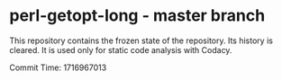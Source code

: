 # perl-getopt-long - master branch

This repository contains the frozen state of the repository.
Its history is cleared. It is used only for static code
analysis with Codacy.

Commit Time: 1716967013